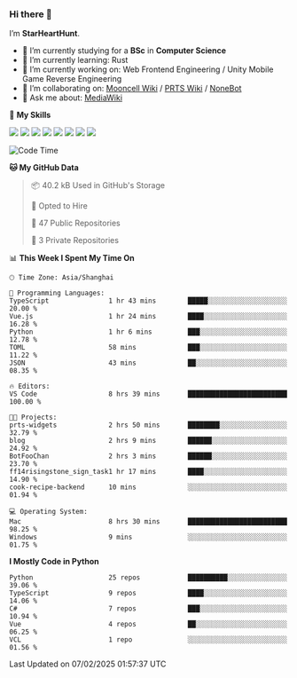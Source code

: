 ### Hi there 👋

I’m **StarHeartHunt**.

- 🏫 I’m currently studying for a **BSc** in **Computer Science**
- 🌱 I’m currently learning: Rust
- 🔭 I’m currently working on: Web Frontend Engineering / Unity Mobile Game Reverse Engineering
- 👯 I’m collaborating on: [Mooncell Wiki](https://fgo.wiki/) / [PRTS Wiki](http://prts.wiki/) / [NoneBot](https://github.com/nonebot)
- 💬 Ask me about: [MediaWiki](https://www.mediawiki.org)

🌟 **My Skills**

![](https://img.shields.io/badge/-Python-3e74a2?style=flat-square&logo=Python&logoColor=fff)
![](https://img.shields.io/badge/-Node.js-339933?style=flat-square&logo=node.js&logoColor=fff)
![](https://img.shields.io/badge/-Vue-4fc08d?style=flat-square&logo=vue.js&logoColor=fff)
![](https://img.shields.io/badge/-React-2d98ce?style=flat-square&logo=React&logoColor=fff)
![](https://img.shields.io/badge/-TypeScript-3178C6?style=flat-square&logo=TypeScript&logoColor=fff)
![](https://img.shields.io/badge/-Docker-2496ED?style=flat-square&logo=Docker&logoColor=fff)
![](https://img.shields.io/badge/-Linux-000000?style=flat-square&logo=Linux&logoColor=fff)
![](https://img.shields.io/badge/-Dotnet-512bd4?style=flat-square&logo=.net&logoColor=fff)

<!--START_SECTION:waka-->
![Code Time](http://img.shields.io/badge/Code%20Time-1%2C415%20hrs%2022%20mins-blue)

**🐱 My GitHub Data** 

> 📦 40.2 kB Used in GitHub's Storage 
 > 
> 💼 Opted to Hire
 > 
> 📜 47 Public Repositories 
 > 
> 🔑 3 Private Repositories 
 > 
📊 **This Week I Spent My Time On** 

```text
🕑︎ Time Zone: Asia/Shanghai

💬 Programming Languages: 
TypeScript               1 hr 43 mins        █████░░░░░░░░░░░░░░░░░░░░   20.00 % 
Vue.js                   1 hr 24 mins        ████░░░░░░░░░░░░░░░░░░░░░   16.28 % 
Python                   1 hr 6 mins         ███░░░░░░░░░░░░░░░░░░░░░░   12.78 % 
TOML                     58 mins             ███░░░░░░░░░░░░░░░░░░░░░░   11.22 % 
JSON                     43 mins             ██░░░░░░░░░░░░░░░░░░░░░░░   08.35 % 

🔥 Editors: 
VS Code                  8 hrs 39 mins       █████████████████████████   100.00 % 

🐱‍💻 Projects: 
prts-widgets             2 hrs 50 mins       ████████░░░░░░░░░░░░░░░░░   32.79 % 
blog                     2 hrs 9 mins        ██████░░░░░░░░░░░░░░░░░░░   24.92 % 
BotFooChan               2 hrs 3 mins        ██████░░░░░░░░░░░░░░░░░░░   23.70 % 
ff14risingstone_sign_task1 hr 17 mins        ████░░░░░░░░░░░░░░░░░░░░░   14.90 % 
cook-recipe-backend      10 mins             ░░░░░░░░░░░░░░░░░░░░░░░░░   01.94 % 

💻 Operating System: 
Mac                      8 hrs 30 mins       █████████████████████████   98.25 % 
Windows                  9 mins              ░░░░░░░░░░░░░░░░░░░░░░░░░   01.75 % 
```

**I Mostly Code in Python** 

```text
Python                   25 repos            ██████████░░░░░░░░░░░░░░░   39.06 % 
TypeScript               9 repos             ████░░░░░░░░░░░░░░░░░░░░░   14.06 % 
C#                       7 repos             ███░░░░░░░░░░░░░░░░░░░░░░   10.94 % 
Vue                      4 repos             ██░░░░░░░░░░░░░░░░░░░░░░░   06.25 % 
VCL                      1 repo              ░░░░░░░░░░░░░░░░░░░░░░░░░   01.56 % 
```




 Last Updated on 07/02/2025 01:57:37 UTC
<!--END_SECTION:waka-->
